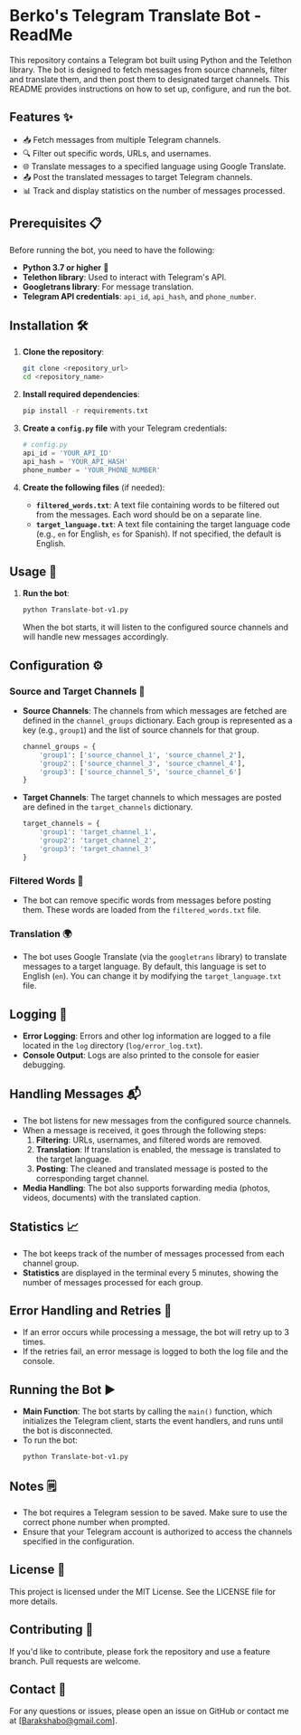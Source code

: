 # Berko's Telegram Translate Bot - ReadMe
This repository contains a Telegram bot built using Python and the Telethon library. The bot is designed to fetch messages from source channels, filter and translate them, and then post them to designated target channels. This README provides instructions on how to set up, configure, and run the bot.

## Features ✨
- 📥 Fetch messages from multiple Telegram channels.
- 🔍 Filter out specific words, URLs, and usernames.
- 🌐 Translate messages to a specified language using Google Translate.
- 📤 Post the translated messages to target Telegram channels.
- 📊 Track and display statistics on the number of messages processed.

## Prerequisites 📋
Before running the bot, you need to have the following:

- **Python 3.7 or higher** 🐍
- **Telethon library**: Used to interact with Telegram's API.
- **Googletrans library**: For message translation.
- **Telegram API credentials**: `api_id`, `api_hash`, and `phone_number`.

## Installation 🛠️

1. **Clone the repository**:
   ```bash
   git clone <repository_url>
   cd <repository_name>
   ```

2. **Install required dependencies**:
   ```bash
   pip install -r requirements.txt
   ```

3. **Create a `config.py` file** with your Telegram credentials:
   ```python
   # config.py
   api_id = 'YOUR_API_ID'
   api_hash = 'YOUR_API_HASH'
   phone_number = 'YOUR_PHONE_NUMBER'
   ```

4. **Create the following files** (if needed):
   - **`filtered_words.txt`**: A text file containing words to be filtered out from the messages. Each word should be on a separate line.
   - **`target_language.txt`**: A text file containing the target language code (e.g., `en` for English, `es` for Spanish). If not specified, the default is English.

## Usage 🚀

1. **Run the bot**:
   ```bash
   python Translate-bot-v1.py
   ```

   When the bot starts, it will listen to the configured source channels and will handle new messages accordingly.

## Configuration ⚙️

### Source and Target Channels 📡
- **Source Channels**: The channels from which messages are fetched are defined in the `channel_groups` dictionary. Each group is represented as a key (e.g., `group1`) and the list of source channels for that group.
  ```python
  channel_groups = {
      'group1': ['source_channel_1', 'source_channel_2'],
      'group2': ['source_channel_3', 'source_channel_4'],
      'group3': ['source_channel_5', 'source_channel_6']
  }
  ```
- **Target Channels**: The target channels to which messages are posted are defined in the `target_channels` dictionary.
  ```python
  target_channels = {
      'group1': 'target_channel_1',
      'group2': 'target_channel_2',
      'group3': 'target_channel_3'
  }
  ```

### Filtered Words 🚫
- The bot can remove specific words from messages before posting them. These words are loaded from the `filtered_words.txt` file.

### Translation 🌍
- The bot uses Google Translate (via the `googletrans` library) to translate messages to a target language. By default, this language is set to English (`en`). You can change it by modifying the `target_language.txt` file.

## Logging 📝
- **Error Logging**: Errors and other log information are logged to a file located in the `log` directory (`log/error_log.txt`).
- **Console Output**: Logs are also printed to the console for easier debugging.

## Handling Messages 📬
- The bot listens for new messages from the configured source channels.
- When a message is received, it goes through the following steps:
  1. **Filtering**: URLs, usernames, and filtered words are removed.
  2. **Translation**: If translation is enabled, the message is translated to the target language.
  3. **Posting**: The cleaned and translated message is posted to the corresponding target channel.
- **Media Handling**: The bot also supports forwarding media (photos, videos, documents) with the translated caption.

## Statistics 📈
- The bot keeps track of the number of messages processed from each channel group.
- **Statistics** are displayed in the terminal every 5 minutes, showing the number of messages processed for each group.

## Error Handling and Retries 🔄
- If an error occurs while processing a message, the bot will retry up to 3 times.
- If the retries fail, an error message is logged to both the log file and the console.

## Running the Bot ▶️
- **Main Function**: The bot starts by calling the `main()` function, which initializes the Telegram client, starts the event handlers, and runs until the bot is disconnected.
- To run the bot:
  ```bash
  python Translate-bot-v1.py
  ```

## Notes 🗒️
- The bot requires a Telegram session to be saved. Make sure to use the correct phone number when prompted.
- Ensure that your Telegram account is authorized to access the channels specified in the configuration.

## License 📜
This project is licensed under the MIT License. See the LICENSE file for more details.

## Contributing 🤝
If you'd like to contribute, please fork the repository and use a feature branch. Pull requests are welcome.

## Contact 📧
For any questions or issues, please open an issue on GitHub or contact me at [Barakshabo@gmail.com].
